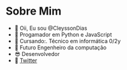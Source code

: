 <h1>Sobre Mim</h1>

- 👋 Oii, Eu sou @CleyssonDias
- 👀 Progamador em Python e JavaScript
- 🌱 Cursando:. Técnico em informática 0/2y
- 💞️ Futuro Engenheiro da computação 
- 😎 Desenvolvedor
- 🐥 <a href="https://www.twitter.com/daysdevr">Twitter</a>
